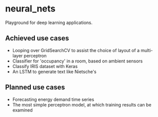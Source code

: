 # neural_nets

Playground for deep learning applications.

## Achieved use cases

* Looping over GridSearchCV to assist the choice of layout of a multi-layer perceptron
* Classifier for 'occupancy' in a room, based on ambient sensors
* Classify IRIS dataset with Keras
* An LSTM to generate text like Nietsche's

## Planned use cases

* Forecasting energy demand time series
* The most simple perceptron model, at which training results can be examined


